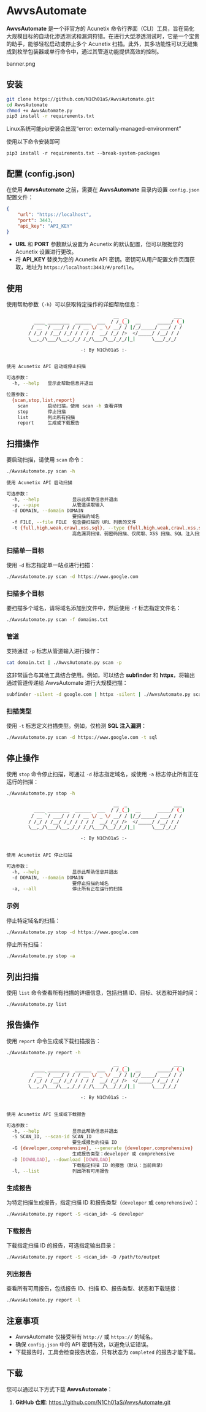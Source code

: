 # AwvsAutomate
**AwvsAutomate** 是一个非官方的 Acunetix 命令行界面（CLI）工具，旨在简化大规模目标的自动化渗透测试和漏洞狩猎。在进行大型渗透测试时，它是一个宝贵的助手，能够轻松启动或停止多个 Acunetix 扫描。此外，其多功能性可以无缝集成到枚举包装器或单行命令中，通过其管道功能提供高效的控制。

banner.png

## 安装
```bash
git clone https://github.com/N1Ch01aS/AwvsAutomate.git
cd AwvsAutomate
chmod +x AwvsAutomate.py
pip3 install -r requirements.txt
```

Linux系统可能pip安装会出现“error: externally-managed-environment”

使用以下命令安装即可

```
pip3 install -r requirements.txt --break-system-packages
```

## 配置 (config.json)

在使用 **AwvsAutomate** 之前，需要在 **AwvsAutomate** 目录内设置 `config.json` 配置文件：
```json
{
    "url": "https://localhost",
    "port": 3443,
    "api_key": "API_KEY"
}
```
- **URL** 和 **PORT** 参数默认设置为 Acunetix 的默认配置，但可以根据您的 Acunetix 设置进行更改。
- 将 **API_KEY** 替换为您的 Acunetix API 密钥。密钥可从用户配置文件页面获取，地址为 `https://localhost:3443/#/profile`。

## 使用
使用帮助参数（`-h`）可以获取特定操作的详细帮助信息：
```bash
                                       __  _                 ___
          ____ ________  ______  ___  / /_(_)  __      _____/ (_)
         / __ `/ ___/ / / / __ \/ _ \/ __/ / |/_/_____/ ___/ / /
        / /_/ / /__/ /_/ / / / /  __/ /_/ />  </_____/ /__/ / /
        \__,_/\___/\__,_/_/ /_/\___/\__/_/_/|_|      \___/_/_/

                           -: By N1Ch01aS :-

    
使用 Acunetix API 启动或停止扫描

可选参数：
  -h, --help   显示此帮助信息并退出

位置参数：
  {scan,stop,list,report}
    scan       启动扫描，使用 scan -h 查看详情
    stop       停止扫描
    list       列出所有扫描
    report     生成或下载报告
```

## 扫描操作
要启动扫描，请使用 `scan` 命令：
```bash
./AwvsAutomate.py scan -h
    
使用 Acunetix API 启动扫描

可选参数：
  -h, --help            显示此帮助信息并退出
  -p, --pipe            从管道读取输入
  -d DOMAIN, --domain DOMAIN
                        要扫描的域名
  -f FILE, --file FILE  包含要扫描的 URL 列表的文件
  -t {full,high,weak,crawl,xss,sql}, --type {full,high,weak,crawl,xss,sql}
                        高危漏洞扫描、弱密码扫描、仅爬取、XSS 扫描、SQL 注入扫描、完整扫描（默认）
```

### 扫描单一目标
使用 `-d` 标志指定单一站点进行扫描：
```bash
./AwvsAutomate.py scan -d https://www.google.com
```

### 扫描多个目标
要扫描多个域名，请将域名添加到文件中，然后使用 `-f` 标志指定文件名：
```bash
./AwvsAutomate.py scan -f domains.txt
```

### 管道
支持通过 `-p` 标志从管道输入进行操作：
```bash
cat domain.txt | ./AwvsAutomate.py scan -p
```
这非常适合与其他工具结合使用。例如，可以结合 **subfinder** 和 **httpx**，将输出通过管道传递给 AwvsAutomate 进行大规模扫描：
```bash
subfinder -silent -d google.com | httpx -silent | ./AwvsAutomate.py scan -p
```

### 扫描类型
使用 `-t` 标志定义扫描类型。例如，仅检测 **SQL 注入漏洞**：
```bash
./AwvsAutomate.py scan -d https://www.google.com -t sql
```

## 停止操作
使用 `stop` 命令停止扫描，可通过 `-d` 标志指定域名，或使用 `-a` 标志停止所有正在运行的扫描：
```bash
./AwvsAutomate.py stop -h

                                       __  _                 ___
          ____ ________  ______  ___  / /_(_)  __      _____/ (_)
         / __ `/ ___/ / / / __ \/ _ \/ __/ / |/_/_____/ ___/ / /
        / /_/ / /__/ /_/ / / / /  __/ /_/ />  </_____/ /__/ / /
        \__,_/\___/\__,_/_/ /_/\___/\__/_/_/|_|      \___/_/_/

                           -: By N1Ch01aS :-

    
使用 Acunetix API 停止扫描

可选参数：
  -h, --help            显示此帮助信息并退出
  -d DOMAIN, --domain DOMAIN
                        要停止扫描的域名
  -a, --all             停止所有正在运行的扫描
```

### 示例
停止特定域名的扫描：
```bash
./AwvsAutomate.py stop -d https://www.google.com
```

停止所有扫描：
```bash
./AwvsAutomate.py stop -a
```

## 列出扫描
使用 `list` 命令查看所有扫描的详细信息，包括扫描 ID、目标、状态和开始时间：
```bash
./AwvsAutomate.py list
```

## 报告操作
使用 `report` 命令生成或下载扫描报告：
```bash
./AwvsAutomate.py report -h

                                       __  _                 ___
          ____ ________  ______  ___  / /_(_)  __      _____/ (_)
         / __ `/ ___/ / / / __ \/ _ \/ __/ / |/_/_____/ ___/ / /
        / /_/ / /__/ /_/ / / / /  __/ /_/ />  </_____/ /__/ / /
        \__,_/\___/\__,_/_/ /_/\___/\__/_/_/|_|      \___/_/_/

                           -: By N1Ch01aS :-

    
使用 Acunetix API 生成或下载报告

可选参数：
  -h, --help            显示此帮助信息并退出
  -S SCAN_ID, --scan-id SCAN_ID
                        要生成报告的扫描 ID
  -G {developer,comprehensive}, --generate {developer,comprehensive}
                        生成报告类型：developer 或 comprehensive
  -D [DOWNLOAD], --download [DOWNLOAD]
                        下载指定扫描 ID 的报告（默认：当前目录）
  -l, --list            列出所有可用报告
```

### 生成报告
为特定扫描生成报告，指定扫描 ID 和报告类型（`developer` 或 `comprehensive`）：
```bash
./AwvsAutomate.py report -S <scan_id> -G developer
```

### 下载报告
下载指定扫描 ID 的报告，可选指定输出目录：
```bash
./AwvsAutomate.py report -S <scan_id> -D /path/to/output
```

### 列出报告
查看所有可用报告，包括报告 ID、扫描 ID、报告类型、状态和下载链接：
```bash
./AwvsAutomate.py report -l
```

## 注意事项
- AwvsAutomate 仅接受带有 `http://` 或 `https://` 的域名。
- 确保 `config.json` 中的 API 密钥有效，以避免认证错误。
- 下载报告时，工具会检查报告状态，只有状态为 `completed` 的报告才能下载。

## 下载
您可以通过以下方式下载 **AwvsAutomate**：
1. **GitHub 仓库**: https://github.com/N1Ch01aS/AwvsAutomate.git
